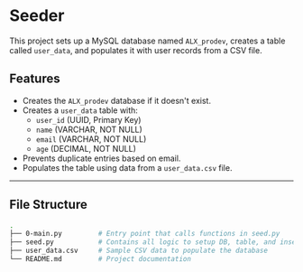 # Seeder

This project sets up a MySQL database named `ALX_prodev`, creates a table called `user_data`, and populates it with user records from a CSV file.

## Features

- Creates the `ALX_prodev` database if it doesn't exist.
- Creates a `user_data` table with:
  - `user_id` (UUID, Primary Key)
  - `name` (VARCHAR, NOT NULL)
  - `email` (VARCHAR, NOT NULL)
  - `age` (DECIMAL, NOT NULL)
- Prevents duplicate entries based on email.
- Populates the table using data from a `user_data.csv` file.

---

## File Structure

```bash
.
├── 0-main.py         # Entry point that calls functions in seed.py
├── seed.py           # Contains all logic to setup DB, table, and insert data
├── user_data.csv     # Sample CSV data to populate the database
└── README.md         # Project documentation
